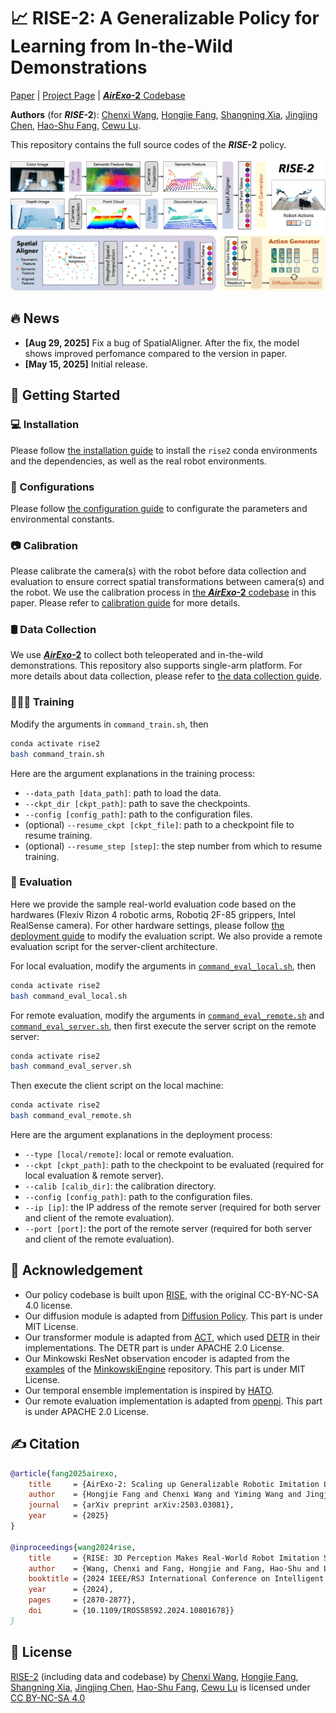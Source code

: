 # 📈 RISE-2: A Generalizable Policy for Learning from In-the-Wild Demonstrations

[Paper](https://arxiv.org/abs/2503.03081) | [Project Page](http://airexo.tech/airexo2/) | [***AirExo*-2** Codebase](https://github.com/AirExo/AirExo-2)

**Authors** (for ***RISE*-2**): [Chenxi Wang](https://github.com/chenxi-wang), [Hongjie Fang](https://tonyfang.net/), [Shangning Xia](https://github.com/Xiashangning), [Jingjing Chen](https://github.com/junxix/), [Hao-Shu Fang](https://fang-haoshu.github.io/), [Cewu Lu](https://www.mvig.org/).

This repository contains the full source codes of the ***RISE*-2** policy.

![rise2](assets/images/model.jpg)

## 🔥 News

- **[Aug 29, 2025]** Fix a bug of SpatialAligner. After the fix, the model shows improved perfomance compared to the version in paper.
- **[May 15, 2025]** Initial release.

## 🛫 Getting Started

### 💻 Installation

Please follow [the installation guide](assets/docs/INSTALL.md) to install the `rise2` conda environments and the dependencies, as well as the real robot environments. 

### 🔨 Configurations

Please follow [the configuration guide](assets/docs/CONFIG.md) to configurate the parameters and environmental constants.

### 📷 Calibration

Please calibrate the camera(s) with the robot before data collection and evaluation to ensure correct spatial transformations between camera(s) and the robot. We use the calibration process in [the ***AirExo*-2** codebase](https://github.com/AirExo/AirExo-2) in this paper. Please refer to [calibration guide](assets/docs/CALIB.md) for more details.

### 🛢️ Data Collection

We use [***AirExo*-2**](http://airexo.tech/airexo2/) to collect both teleoperated and in-the-wild demonstrations. This repository also supports single-arm platform. For more details about data collection, please refer to [the data collection guide](assets/docs/DATA.md).

### 🧑🏻‍💻 Training

Modify the arguments in `command_train.sh`, then

```bash
conda activate rise2
bash command_train.sh 
```

Here are the argument explanations in the training process:

- `--data_path [data_path]`: path to load the data.
- `--ckpt_dir [ckpt_path]`: path to save the checkpoints.
- `--config [config_path]`: path to the configuration files.
- (optional) `--resume_ckpt [ckpt_file]`: path to a checkpoint file to resume training.
- (optional) `--resume_step [step]`: the step number from which to resume training.

### 🤖 Evaluation

Here we provide the sample real-world evaluation code based on the hardwares (Flexiv Rizon 4 robotic arms, Robotiq 2F-85 grippers, Intel RealSense camera). For other hardware settings, please follow [the deployment guide](assets/docs/DEPLOY.md) to modify the evaluation script. We also provide a remote evaluation script for the server-client architecture.

For local evaluation, modify the arguments in [`command_eval_local.sh`](./command_eval_local.sh), then

```bash
conda activate rise2
bash command_eval_local.sh
```

For remote evaluation, modify the arguments in [`command_eval_remote.sh`](./command_eval_remote.sh) and [`command_eval_server.sh`](./command_eval_server.sh), then first execute the server script on the remote server:

```bash
conda activate rise2
bash command_eval_server.sh
```

Then execute the client script on the local machine:

```bash
conda activate rise2
bash command_eval_remote.sh
```

Here are the argument explanations in the deployment process:

- `--type [local/remote]`: local or remote evaluation.
- `--ckpt [ckpt_path]`: path to the checkpoint to be evaluated (required for local evaluation & remote server).
- `--calib [calib_dir]`: the calibration directory.
- `--config [config_path]`: path to the configuration files.
- `--ip [ip]`: the IP address of the remote server (required for both server and client of the remote evaluation).
- `--port [port]`: the port of the remote server (required for both server and client of the remote evaluation).

## 🙏 Acknowledgement

- Our policy codebase is built upon [RISE](https://github.com/rise-policy/rise), with the original CC-BY-NC-SA 4.0 license.
- Our diffusion module is adapted from [Diffusion Policy](https://github.com/real-stanford/diffusion_policy). This part is under MIT License.
- Our transformer module is adapted from [ACT](https://github.com/tonyzhaozh/act), which used [DETR](https://github.com/facebookresearch/detr) in their implementations. The DETR part is under APACHE 2.0 License.
- Our Minkowski ResNet observation encoder is adapted from the [examples](https://github.com/NVIDIA/MinkowskiEngine/blob/master/examples) of the [MinkowskiEngine](https://github.com/NVIDIA/MinkowskiEngine) repository. This part is under MIT License.
- Our temporal ensemble implementation is inspired by [HATO](https://github.com/ToruOwO/hato).
- Our remote evaluation implementation is adapted from [openpi](https://github.com/Physical-Intelligence/openpi). This part is under APACHE 2.0 License.

## ✍️ Citation

```bibtex
@article{fang2025airexo,
    title     = {AirExo-2: Scaling up Generalizable Robotic Imitation Learning with Low-Cost Exoskeletons},
    author    = {Hongjie Fang and Chenxi Wang and Yiming Wang and Jingjing Chen and Shangning Xia and Jun Lv and Zihao He and Xiyan Yi and Yunhan Guo and Xinyu Zhan and Lixin Yang and Weiming Wang and Cewu Lu and Hao-Shu Fang},
    journal   = {arXiv preprint arXiv:2503.03081},
    year      = {2025}
}

@inproceedings{wang2024rise,
    title     = {RISE: 3D Perception Makes Real-World Robot Imitation Simple and Effective},
    author    = {Wang, Chenxi and Fang, Hongjie and Fang, Hao-Shu and Lu, Cewu},
    booktitle = {2024 IEEE/RSJ International Conference on Intelligent Robots and Systems (IROS)}, 
    year      = {2024},
    pages     = {2870-2877},
    doi       = {10.1109/IROS58592.2024.10801678}}
}
```

## 📃 License

<p xmlns:cc="http://creativecommons.org/ns#" xmlns:dct="http://purl.org/dc/terms/"><a property="dct:title" rel="cc:attributionURL" href="https://airexo.tech/airexo2/">RISE-2</a> (including data and codebase) by <a rel="cc:attributionURL dct:creator" property="cc:attributionName" href="https://github.com/chenxi-wang">Chenxi Wang</a>, <a href="https://tonyfang.net/">Hongjie Fang</a>, <a href="https://github.com/Xiashangning">Shangning Xia</a>, <a href="https://github.com/junxix/">Jingjing Chen</a>, <a href="https://fang-haoshu.github.io/">Hao-Shu Fang</a>, <a href="https://www.mvig.org/">Cewu Lu</a> is licensed under <a href="https://creativecommons.org/licenses/by-nc-sa/4.0/?ref=chooser-v1" target="_blank" rel="license noopener noreferrer" style="display:inline-block;">CC BY-NC-SA 4.0<img style="height:22px!important;margin-left:3px;vertical-align:text-bottom;" src="https://mirrors.creativecommons.org/presskit/icons/cc.svg?ref=chooser-v1" alt=""><img style="height:22px!important;margin-left:3px;vertical-align:text-bottom;" src="https://mirrors.creativecommons.org/presskit/icons/by.svg?ref=chooser-v1" alt=""><img style="height:22px!important;margin-left:3px;vertical-align:text-bottom;" src="https://mirrors.creativecommons.org/presskit/icons/nc.svg?ref=chooser-v1" alt=""><img style="height:22px!important;margin-left:3px;vertical-align:text-bottom;" src="https://mirrors.creativecommons.org/presskit/icons/sa.svg?ref=chooser-v1" alt=""></a></p>
